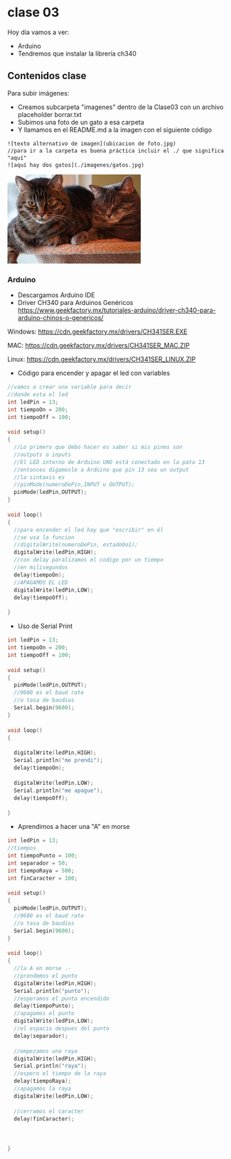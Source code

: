 # clase 03

Hoy dia vamos a ver:

- Arduino
- Tendremos que instalar la librería ch340

## Contenidos clase

Para subir imágenes:
- Creamos subcarpeta "imagenes" dentro de la Clase03 con un archivo placeholder borrar.txt
- Subimos una foto de un gato a esa carpeta
- Y llamamos en el README.md a la imagen con el siguiente código

```
![texto alternativo de imagen](ubicacion de foto.jpg)
//para ir a la carpeta es buena práctica incluir el ./ que significa "aquí"
![aquí hay dos gatos](./imagenes/gatos.jpg)
```

![aquí hay dos gatos](./imagenes/gatos.jpg)

### Arduino

- Descargamos Arduino IDE
- Driver CH340 para Arduinos Genéricos
  <https://www.geekfactory.mx/tutoriales-arduino/driver-ch340-para-arduino-chinos-o-genericos/>

Windows: <https://cdn.geekfactory.mx/drivers/CH341SER.EXE>

MAC: <https://cdn.geekfactory.mx/drivers/CH341SER_MAC.ZIP>

Linux: <https://cdn.geekfactory.mx/drivers/CH341SER_LINUX.ZIP>

- Código para encender y apagar el led con variables

```cpp
//vamos a crear una variable para decir
//donde esta el led
int ledPin = 13;
int tiempoOn = 200;
int tiempoOff = 100;

void setup()
{
  //Lo primero que debo hacer es saber si mis pines son 
  //outputs o inputs
  //El LED interno de Arduino UNO está conectado en la pata 13
  //entonces digamosle a Arduino que pin 13 sea un output
  //la sintaxis es 
  //pinMode(numeroDePin,INPUT u OUTPUT);
  pinMode(ledPin,OUTPUT);
}

void loop()
{
  //para encender el led hay que "escribir" en él
  //se usa la funcion
  //digitalWrite(numeroDePin, estado0o1);
  digitalWrite(ledPin,HIGH);
  //con delay paralizamos el codigo por un tiempo
  //en milisegundos
  delay(tiempoOn);
  //APAGAMOS EL LED
  digitalWrite(ledPin,LOW);
  delay(tiempoOff);
  
}
```

- Uso de Serial Print

```cpp
int ledPin = 13;
int tiempoOn = 200;
int tiempoOff = 100;

void setup()
{
  pinMode(ledPin,OUTPUT);
  //9600 es el baud rate
  //o tasa de baudios
  Serial.begin(9600);
}

void loop()
{
  
  digitalWrite(ledPin,HIGH);
  Serial.println("me prendi");
  delay(tiempoOn);
  
  digitalWrite(ledPin,LOW);
  Serial.println("me apague");
  delay(tiempoOff);
  
}
```

- Aprendimos a hacer una "A" en morse

```cpp
int ledPin = 13;
//tiempos
int tiempoPunto = 100;
int separador = 50;
int tiempoRaya = 500;
int finCaracter = 100;

void setup()
{
  pinMode(ledPin,OUTPUT);
  //9600 es el baud rate
  //o tasa de baudios
  Serial.begin(9600);
}

void loop()
{
  //la A en morse .-
  //prendemos el punto
  digitalWrite(ledPin,HIGH);
  Serial.println("punto");
  //esperamos el punto encendido
  delay(tiempoPunto);
  //apagamos el punto
  digitalWrite(ledPin,LOW);
  //el espacio despues del punto
  delay(separador);
  
  //empezamos una raya
  digitalWrite(ledPin,HIGH);
  Serial.println("raya");
  //espero el tiempo de la raya
  delay(tiempoRaya);
  //apagamos la raya
  digitalWrite(ledPin,LOW);
  
  //cerramos el caracter
  delay(finCaracter);


  
}
```
